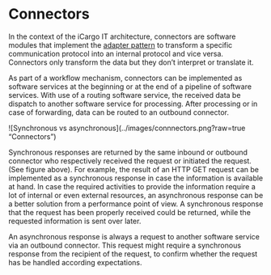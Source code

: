 # Connectors

In the context of the iCargo IT architecture, connectors are software modules that implement the [adapter pattern](https://en.wikipedia.org/wiki/Adapter_pattern) to transform a specific communication protocol into an internal protocol and vice versa. Connectors only transform the data but they don’t interpret or translate it.

As part of a workflow mechanism, connectors can be implemented as software services at the beginning or at the end of a pipeline of software services. With use of a routing software service, the received data be dispatch to another software service for processing. After processing or in case of forwarding, data can be routed to an outbound connector.

![Synchronous vs asynchronous](../images/connnectors.png?raw=true “Connectors”)

Synchronous responses are returned by the same inbound or outbound connector who respectively received the request or initiated the request. (See figure above). For example, the result of an HTTP GET request can be implemented as a synchronous response in case the information is available at hand. In case the required activities to provide the information require a lot of internal or even external resources, an asynchronous response can be a better solution from a performance point of view. A synchronous response that the request has been properly received could be returned, while the requested information is sent over later.

An asynchronous response is always a request to another software service via an outbound connector. This request might require a synchronous response from the recipient of the request, to confirm whether the request has be handled according expectations.